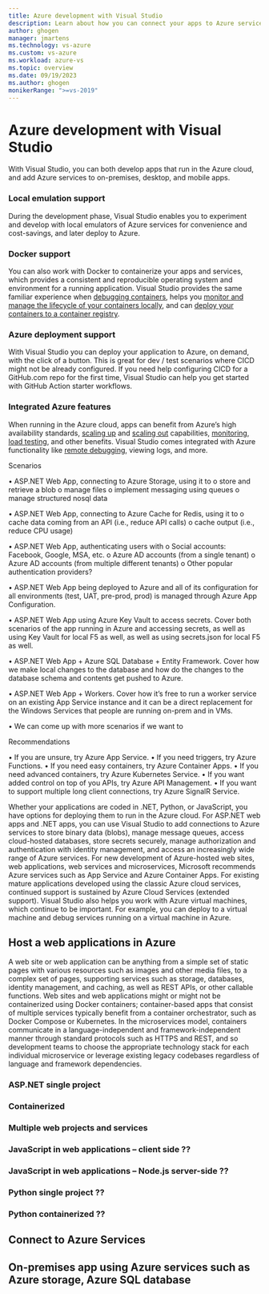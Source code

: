 ```yaml
---
title: Azure development with Visual Studio
description: Learn about how you can connect your apps to Azure services in Visual Studio and deploy them to the cloud.
author: ghogen
manager: jmartens
ms.technology: vs-azure
ms.custom: vs-azure
ms.workload: azure-vs
ms.topic: overview
ms.date: 09/19/2023
ms.author: ghogen
monikerRange: ">=vs-2019"
---
```


# Azure development with Visual Studio

With Visual Studio, you can both develop apps that run in the Azure cloud, and add Azure services to on-premises, desktop, and mobile apps.

### Local emulation support

During the development phase, Visual Studio enables you to experiment and develop with local emulators of Azure services for convenience and cost-savings, and later deploy to Azure.

### Docker support

You can also work with Docker to containerize your apps and services, which provides a consistent and reproducible operating system and environment for a running application. Visual Studio provides the same familiar experience when [debugging containers](../containers/edit-and-refresh.md), helps you [monitor and manage the lifecycle of your containers locally](../containers/view-and-diagnose-containers.md), and can [deploy your containers to a container registry](../containers/hosting-web-apps-in-docker.md).

### Azure deployment support

With Visual Studio you can deploy your application to Azure, on demand, with the click of a button. This is great for dev / test scenarios where CICD might not be already configured. If you need help configuring CICD for a GitHub.com repo for the first time, Visual Studio can help you get started with GitHub Action starter workflows.

### Integrated Azure features

When running in the Azure cloud, apps can benefit from Azure’s high availability standards, [scaling up](/azure/app-service/manage-scale-up) and [scaling out](/azure/app-service/manage-automatic-scaling?tabs=azure-portal) capabilities, [monitoring](/azure/azure-monitor/app/asp-net), [load testing](/azure/load-testing/overview-what-is-azure-load-testing), and other benefits. Visual Studio comes integrated with Azure functionality like [remote debugging](../debugger/remote-debugging?view=vs-2022), viewing logs, and more.

Scenarios

•	ASP.NET Web App, connecting to Azure Storage, using it to 
o	store and retrieve a blob
o	manage files
o	implement messaging using queues
o	manage structured nosql data 

•	ASP.NET Web App, connecting to Azure Cache for Redis, using it to 
o	cache data coming from an API (i.e., reduce API calls)
o	cache output (i.e., reduce CPU usage)

•	ASP.NET Web App, authenticating users with
o	Social accounts: Facebook, Google, MSA, etc.
o	Azure AD accounts (from a single tenant)
o	Azure AD accounts (from multiple different tenants)
o	Other popular authentication providers?

•	ASP.NET Web App being deployed to Azure and all of its configuration for all environments (test, UAT, pre-prod, prod) is managed through Azure App Configuration.

•	ASP.NET Web App using Azure Key Vault to access secrets. Cover both scenarios of the app running in Azure and accessing secrets, as well as using Key Vault for local F5 as well, as well as using secrets.json for local F5 as well.

•	ASP.NET Web App + Azure SQL Database + Entity Framework. Cover how we make local changes to the database and how do the changes to the database schema and contents get pushed to Azure.

•	ASP.NET Web App + Workers. Cover how it’s free to run a worker service on an existing App Service instance and it can be a direct replacement for the Windows Services that people are running on-prem and in VMs.

•	We can come up with more scenarios if we want to

Recommendations

•	If you are unsure, try Azure App Service.
•	If you need triggers, try Azure Functions.
•	If you need easy containers, try Azure Container Apps.
•	If you need advanced containers, try Azure Kubernetes Service.
•	If you want added control on top of you APIs, try Azure API Management.
•	If you want to support multiple long client connections, try Azure SignalR Service.

Whether your applications are coded in .NET, Python, or JavaScript, you have options for deploying them to run in the Azure cloud. For ASP.NET web apps and .NET apps, you can use Visual Studio to add connections to Azure services to store binary data (blobs), manage message queues, access cloud-hosted databases, store secrets securely, manage authorization and authentication with identity management, and access an increasingly wide range of Azure services.
For new development of Azure-hosted web sites, web applications, web services and microservices, Microsoft recommends Azure services such as App Service and Azure Container Apps. For existing mature applications developed using the classic Azure cloud services, continued support is sustained by Azure Cloud Services (extended support).
Visual Studio also helps you work with Azure virtual machines, which continue to be important. For example, you can deploy to a virtual machine and debug services running on a virtual machine in Azure.

## Host a web applications in Azure

A web site or web application can be anything from a simple set of static pages with various resources such as images and other media files, to a complex set of pages, supporting services such as storage, databases, identity management, and caching, as well as REST APIs, or other callable functions. Web sites and web applications might or might not be containerized using Docker containers; container-based apps that consist of multiple services typically benefit from a container orchestrator, such as Docker Compose or Kubernetes.  In the microservices model, containers communicate in a language-independent and framework-independent manner through standard protocols such as HTTPS and REST, and so development teams to choose the appropriate technology stack for each individual microservice or leverage existing legacy codebases regardless of language and framework dependencies.

### ASP.NET single project

### Containerized

### Multiple web projects and services

### JavaScript in web applications – client side ??

### JavaScript in web applications – Node.js server-side ??

### Python single project ??

### Python containerized ??

## Connect to Azure Services

## On-premises app using Azure services such as Azure storage, Azure SQL database

